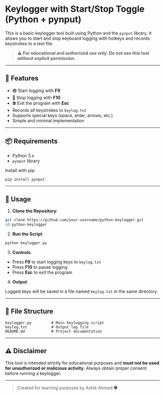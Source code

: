 # Keylogger with Start/Stop Toggle (Python + pynput)

This is a basic keylogger tool built using Python and the `pynput` library. It allows you to start and stop keyboard logging with hotkeys and records keystrokes to a text file.

> ⚠️ **For educational and authorized use only. Do not use this tool without explicit permission.**

---

## 🔐 Features

- 🟢 Start logging with **F9**
- 🔴 Stop logging with **F10**
- ⛔ Exit the program with **Esc**
- Records all keystrokes to `keylog.txt`
- Supports special keys (space, enter, arrows, etc.)
- Simple and minimal implementation

---

## 📦 Requirements

- Python 3.x
- `pynput` library

Install with pip:

```bash
pip install pynput
```

---

## 🚀 Usage

1. **Clone the Repository**:

```bash
git clone https://github.com/your-username/python-keylogger.git
cd python-keylogger
```

2. **Run the Script**:

```bash
python keylogger.py
```

3. **Controls**:

- Press **F9** to start logging keys to `keylog.txt`
- Press **F10** to pause logging
- Press **Esc** to exit the program

4. **Output**:

Logged keys will be saved in a file named `keylog.txt` in the same directory.

---

## 📁 File Structure

```
keylogger.py         # Main keylogging script
keylog.txt           # Output log file
README.md            # Project documentation
```

---

## ⚠️ Disclaimer

This tool is intended strictly for educational purposes and **must not be used for unauthorized or malicious activity**. Always obtain proper consent before running a keylogger.

---

> Created for learning purposes by Ashik Ahmed 🛡️
